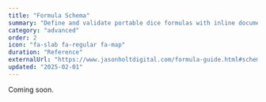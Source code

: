 ```yaml
---
title: "Formula Schema"
summary: "Define and validate portable dice formulas with inline documentation fields."
category: "advanced"
order: 2
icon: "fa-slab fa-regular fa-map"
duration: "Reference"
externalUrl: "https://www.jasonholtdigital.com/formula-guide.html#schema"
updated: "2025-02-01"
---
```


Coming soon.
